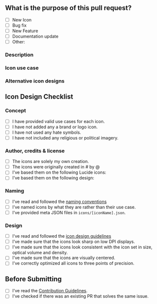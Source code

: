 <!-- Thank you for contributing! -->

<!--
PR Title Guidelines:

Please use the format: <type>(<scope>): <short description>

Example: feat(icons): added `camera` icon

Common types: feat, fix, docs, style, refactor, test, chore
Common scopes: icons, docs, studio, site, dev
-->

<!-- Insert `closes #issueNumber` here if merging this PR will resolve an existing issue -->

## What is the purpose of this pull request?
<!-- Please choose one of the following, and put an "x" next to it. -->
- [ ] New Icon
- [ ] Bug fix
- [ ] New Feature
- [ ] Documentation update
- [ ] Other:

### Description
<!-- Please insert your description here and provide info about the "what" this PR is contribution -->

### Icon use case <!-- ONLY for new icons, remove this part if not icon PR -->
<!-- What is the purpose of this icon? For each icon added, please insert at least two real life use cases (the more the better). Text like "it's a car icon" is not accepted. -->

### Alternative icon designs <!-- ONLY for new icons, remove this part if not icon PR -->
<!-- If you have any alternative icon designs, please attach them here. -->

## Icon Design Checklist <!-- ONLY for new icons, remove this part if not icon PR -->

### Concept <!-- ONLY for new icons -->
<!-- All of these requirements must be fulfilled. -->
- [ ] I have provided valid use cases for each icon.
- [ ] I have not added any a brand or logo icon.
- [ ] I have not used any hate symbols.
- [ ] I have not included any religious or political imagery.

### Author, credits & license<!-- ONLY for new icons. -->
<!-- Please choose one of the following, and put an "x" next to it. -->
- [ ] The icons are solely my own creation.
- [ ] The icons were originally created in #<issueNumber> by @<githubUser>
- [ ] I've based them on the following Lucide icons: <!-- provide the list of icons -->
- [ ] I've based them on the following design: <!-- provide source URL and license permitting use -->

### Naming <!-- ONLY for new icons -->
<!-- All of these requirements must be fulfilled. -->
- [ ] I've read and followed the [naming conventions](https://lucide.dev/guide/design/icon-design-guide#naming-conventions)
- [ ] I've named icons by what they are rather than their use case.
- [ ] I've provided meta JSON files in `icons/[iconName].json`.

### Design <!-- ONLY for new icons -->
<!-- All of these requirements must be fulfilled. -->
- [ ] I've read and followed the [icon design guidelines](https://lucide.dev/guide/design/icon-design-guide)
- [ ] I've made sure that the icons look sharp on low DPI displays.
- [ ] I've made sure that the icons look consistent with the icon set in size, optical volume and density.
- [ ] I've made sure that the icons are visually centered.
- [ ] I've correctly optimized all icons to three points of precision.

## Before Submitting <!-- For every PR! -->
<!-- All of these requirements must be fulfilled. -->
- [ ] I've read the [Contribution Guidelines](https://github.com/lucide-icons/lucide/blob/main/CONTRIBUTING.md).
- [ ] I've checked if there was an existing PR that solves the same issue.

